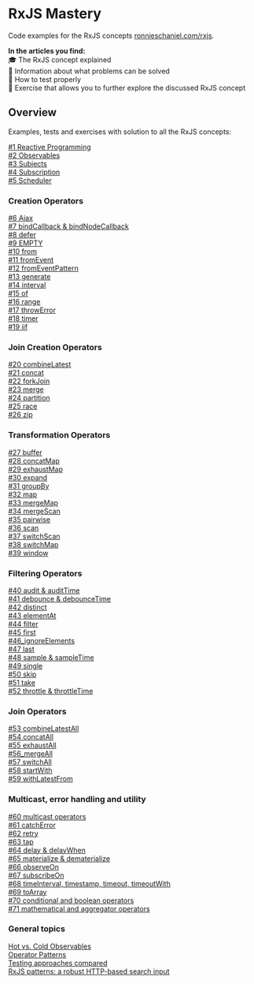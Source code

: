 # RxJS Mastery

Code examples for the RxJS concepts [ronnieschaniel.com/rxjs](https://ronnieschaniel.com/rxjs/).

**In the articles you find:**<br/>
🎓 The RxJS concept explained <br/>
🚧 Information about what problems can be solved <br/>
🚦 How to test properly <br/>
💪 Exercise that allows you to further explore the discussed RxJS concept <br/> 
 

## Overview <br />
Examples, tests and exercises with solution to all the RxJS concepts:

[#1 Reactive Programming](https://github.com/rschaniel/rxjs_in_x_lessons/tree/main/src/1_reactive_programming)<br/>
[#2 Observables](https://github.com/rschaniel/rxjs_in_x_lessons/tree/main/src/2_observable)<br/>
[#3 Subjects](https://github.com/rschaniel/rxjs_in_x_lessons/tree/main/src/3_subjects)<br/>
[#4 Subscription](https://github.com/rschaniel/rxjs_in_x_lessons/tree/main/src/4_subscription)<br/>
[#5 Scheduler](https://github.com/rschaniel/rxjs_in_x_lessons/tree/main/src/5_scheduler)<br/>

### Creation Operators
[#6 Ajax](https://github.com/rschaniel/rxjs_in_x_lessons/tree/main/src/6_ajax)<br/>
[#7 bindCallback & bindNodeCallback](https://github.com/rschaniel/rxjs_in_x_lessons/tree/main/src/7_bindCallback_bindNodeCallback)<br/>
[#8 defer](https://github.com/rschaniel/rxjs_in_x_lessons/tree/main/src/8_defer)<br/>
[#9 EMPTY](https://github.com/rschaniel/rxjs_in_x_lessons/tree/main/src/9_empty)<br/>
[#10 from](https://github.com/rschaniel/rxjs_in_x_lessons/tree/main/src/10_from)<br/>
[#11 fromEvent](https://github.com/rschaniel/rxjs_in_x_lessons/tree/main/src/11_fromEvent)<br/>
[#12 fromEventPattern](https://github.com/rschaniel/rxjs_in_x_lessons/tree/main/src/12_fromEventPattern)<br/>
[#13 generate](https://github.com/rschaniel/rxjs_in_x_lessons/tree/main/src/13_generate)<br/>
[#14 interval](https://github.com/rschaniel/rxjs_in_x_lessons/tree/main/src/14_interval)<br/>
[#15 of](https://github.com/rschaniel/rxjs_in_x_lessons/tree/main/src/15_of)<br/>
[#16 range](https://github.com/rschaniel/rxjs_in_x_lessons/tree/main/src/16_range)<br/>
[#17 throwError](https://github.com/rschaniel/rxjs_in_x_lessons/tree/main/src/17_throwError)<br/>
[#18 timer](https://github.com/rschaniel/rxjs_in_x_lessons/tree/main/src/18_timer)<br/>
[#19 iif](https://github.com/rschaniel/rxjs_in_x_lessons/tree/main/src/19_iif)<br/>

### Join Creation Operators
[#20 combineLatest](https://github.com/rschaniel/rxjs_in_x_lessons/tree/main/src/20_combineLatest)<br/>
[#21 concat](https://github.com/rschaniel/rxjs_in_x_lessons/tree/main/src/21_concat)<br/>
[#22 forkJoin](https://github.com/rschaniel/rxjs_in_x_lessons/tree/main/src/22_forkJoin)<br/>
[#23 merge](https://github.com/rschaniel/rxjs_in_x_lessons/tree/main/src/23_merge)<br/>
[#24 partition](https://github.com/rschaniel/rxjs_in_x_lessons/tree/main/src/24_partition)<br/>
[#25 race](https://github.com/rschaniel/rxjs_in_x_lessons/tree/main/src/25_race)<br/>
[#26 zip](https://github.com/rschaniel/rxjs_in_x_lessons/tree/main/src/26_zip)<br/>

### Transformation Operators
[#27 buffer](https://github.com/rschaniel/rxjs_in_x_lessons/tree/main/src/27_buffer)<br/>
[#28 concatMap](https://github.com/rschaniel/rxjs_in_x_lessons/tree/main/src/28_concatMap_concatMapTo)<br/>
[#29 exhaustMap](https://github.com/rschaniel/rxjs_in_x_lessons/tree/main/src/29_exhaustMap)<br/>
[#30 expand](https://github.com/rschaniel/rxjs_in_x_lessons/tree/main/src/30_expand)<br/>
[#31 groupBy](https://github.com/rschaniel/rxjs_in_x_lessons/tree/main/src/31_groupBy)<br/>
[#32 map](https://github.com/rschaniel/rxjs_in_x_lessons/tree/main/src/32_map)<br/>
[#33 mergeMap](https://github.com/rschaniel/rxjs_in_x_lessons/tree/main/src/33_mergeMap)<br/>
[#34 mergeScan](https://github.com/rschaniel/rxjs_in_x_lessons/tree/main/src/34_mergeScan)<br/>
[#35 pairwise](https://github.com/rschaniel/rxjs_in_x_lessons/tree/main/src/35_pairwise)<br/>
[#36 scan](https://github.com/rschaniel/rxjs_in_x_lessons/tree/main/src/36_scan)<br/>
[#37 switchScan](https://github.com/rschaniel/rxjs_in_x_lessons/tree/main/src/37_switchScan)<br/>
[#38 switchMap](https://github.com/rschaniel/rxjs_in_x_lessons/tree/main/src/38_switchMap)<br/>
[#39 window](https://github.com/rschaniel/rxjs_in_x_lessons/tree/main/src/39_window)<br/>

### Filtering Operators
[#40 audit & auditTime](https://github.com/rschaniel/rxjs_in_x_lessons/tree/main/src/40_audit_auditTime)<br/>
[#41 debounce & debounceTime](https://github.com/rschaniel/rxjs_in_x_lessons/tree/main/src/41_debounce_debounceTime)<br/>
[#42 distinct](https://github.com/rschaniel/rxjs_in_x_lessons/tree/main/src/42_distinct)<br/>
[#43 elementAt](https://github.com/rschaniel/rxjs_in_x_lessons/tree/main/src/43_elementAt)<br/>
[#44 filter](https://github.com/rschaniel/rxjs_in_x_lessons/tree/main/src/44_filter)<br/>
[#45 first](https://github.com/rschaniel/rxjs_in_x_lessons/tree/main/src/45_first)<br/>
[#46_ignoreElements](https://github.com/rschaniel/rxjs_in_x_lessons/tree/main/src/46_ignoreElements)<br/>
[#47 last](https://github.com/rschaniel/rxjs_in_x_lessons/tree/main/src/47_last)<br/>
[#48 sample & sampleTime](https://github.com/rschaniel/rxjs_in_x_lessons/tree/main/src/48_sample_sampleTime)<br/>
[#49 single](https://github.com/rschaniel/rxjs_in_x_lessons/tree/main/src/49_single)<br/>
[#50 skip](https://github.com/rschaniel/rxjs_in_x_lessons/tree/main/src/50_skip)<br/>
[#51 take](https://github.com/rschaniel/rxjs_in_x_lessons/tree/main/src/51_take)<br/>
[#52 throttle & throttleTime](https://github.com/rschaniel/rxjs_in_x_lessons/tree/main/src/52_throttle_throttleTime)<br/>

### Join Operators
[#53 combineLatestAll](https://github.com/rschaniel/rxjs_in_x_lessons/tree/main/src/53_combineLatestAll)<br/>
[#54 concatAll](https://github.com/rschaniel/rxjs_in_x_lessons/tree/main/src/54_concatAll)<br/>
[#55 exhaustAll](https://github.com/rschaniel/rxjs_in_x_lessons/tree/main/src/55_exhaustAll)<br/>
[#56_mergeAll](https://github.com/rschaniel/rxjs_in_x_lessons/tree/main/src/56_mergeAll)<br/>
[#57 switchAll](https://github.com/rschaniel/rxjs_in_x_lessons/tree/main/src/57_switchAll)<br/>
[#58 startWith](https://github.com/rschaniel/rxjs_in_x_lessons/tree/main/src/58_startWith)<br/>
[#59 withLatestFrom](https://github.com/rschaniel/rxjs_in_x_lessons/tree/main/src/59_withLatestFrom)<br/>

### Multicast, error handling and utility
[#60 multicast operators](https://github.com/rschaniel/rxjs_in_x_lessons/tree/main/src/60_multicast_operators)<br/>
[#61 catchError](https://github.com/rschaniel/rxjs_in_x_lessons/tree/main/src/61_catchError)<br/>
[#62 retry](https://github.com/rschaniel/rxjs_in_x_lessons/tree/main/src/62_retry)<br/>
[#63 tap](https://github.com/rschaniel/rxjs_in_x_lessons/tree/main/src/63_tap)<br/>
[#64 delay & delayWhen](https://github.com/rschaniel/rxjs_in_x_lessons/tree/main/src/64_delay_delayWhen)<br/>
[#65 materialize & dematerialize](https://github.com/rschaniel/rxjs_in_x_lessons/tree/main/src/65_materialize_dematerialize)<br/>
[#66 observeOn](https://github.com/rschaniel/rxjs_in_x_lessons/tree/main/src/66_observeOn)<br/>
[#67 subscribeOn](https://github.com/rschaniel/rxjs_in_x_lessons/tree/main/src/67_subscribeOn)<br/>
[#68 timeInterval, timestamp, timeout, timeoutWith](https://github.com/rschaniel/rxjs_in_x_lessons/tree/main/src/68_time)<br/>
[#69 toArray](https://github.com/rschaniel/rxjs_in_x_lessons/tree/main/src/69_toArray)<br/>
[#70 conditional and boolean operators](https://github.com/rschaniel/rxjs_in_x_lessons/tree/main/src/70_conditional_and_boolean_operators)<br/>
[#71 mathematical and aggregator operators](https://github.com/rschaniel/rxjs_in_x_lessons/tree/main/src/71_mathematical_and_aggregator_operators)<br/>

### General topics
[Hot vs. Cold Observables](https://github.com/rschaniel/rxjs_in_x_lessons/tree/main/src/hot_vs_cold_observables)<br/>
[Operator Patterns](https://github.com/rschaniel/rxjs_in_x_lessons/tree/main/src/operator_patterns)<br/>
[Testing approaches compared](https://github.com/rschaniel/rxjs_in_x_lessons/tree/main/src/rxjs_testing_approaches_compared)<br/>
[RxJS patterns: a robust HTTP-based search input](https://github.com/rschaniel/rxjs_in_x_lessons/tree/main/src/rxjs_patterns_search_input)<br/>
